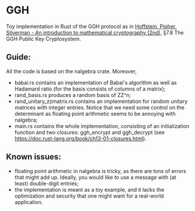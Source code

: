 # GGH
Toy implementation in Rust of the GGH protocol as in [Hoffstein, Pipher, Silverman - An introduction to mathematical cryptography (2nd)](https://link.springer.com/book/10.1007/978-0-387-77993-5), §7.8 The GGH Public Key Cryptosystem.

## Guide:
All the code is based on the nalgebra crate. Moreover,
- babai.rs contains an implementation of Babai's algorithm as well as Hadamard ratio (for the basis consists of columns of a matrix);
- rand_basis.rs produces a random basis of ZZ^n;
- rand_unitary_zzmatrix.rs contains an implementation for random unitary matrices with integer entries. Notice that we need some control on the determinant as floating point arithmetic seems to be annoying with nalgebra;
- main.rs contains the whole implementation, consisting of an initialization function and two closures: ggh_encrypt and ggh_decrypt (see https://doc.rust-lang.org/book/ch13-01-closures.html). 

## Known issues:
- floating point arithmetic in nalgebra is tricky, as there are tons of errors that might add up. Ideally, you would like to use a message with (at least) double-digit entries;
- the implementation is meant as a toy example, and it lacks the optimization and security that one might want for a real-world application.
